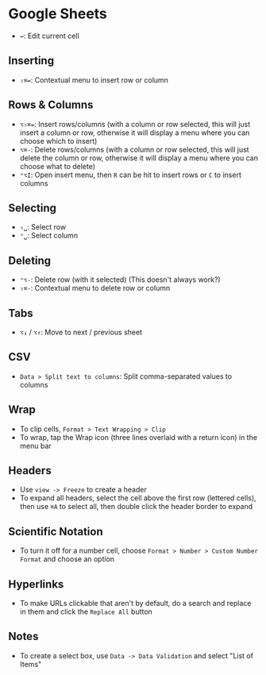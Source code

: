 # Google Sheets

- `↩`: Edit current cell

## Inserting

- `⇧⌘=`: Contextual menu to insert row or column

## Rows & Columns

- `⌥⇧⌘=`: Insert rows/columns (with a column or row selected, this will just insert a column or row, otherwise it will display a menu where you can choose which to insert)
- `⌥⌘-`: Delete rows/columns (with a column or row selected, this will just delete the column or row, otherwise it will display a menu where you can choose what to delete)
- `⌃⌥I`: Open insert menu, then `R` can be hit to insert rows or `C` to insert columns

## Selecting

- `⇧␣`: Select row
- `⌃␣`: Select column

## Deleting

- `⌃⌥-`: Delete row (with it selected) (This doesn't always work?)
- `⇧⌘-`: Contextual menu to delete row or column

## Tabs

- `⌥↓` / `⌥↑`: Move to next / previous sheet

## CSV

- `Data > Split text to columns`: Split comma-separated values to columns

## Wrap

- To clip cells, `Format > Text Wrapping > Clip`
- To wrap, tap the Wrap icon (three lines overlaid with a return icon) in the menu bar

## Headers

- Use `view -> Freeze` to create a header
- To expand all headers, select the cell above the first row (lettered cells), then use `⌘A` to select all, then double click the header border to expand

## Scientific Notation

- To turn it off for a number cell, choose `Format > Number > Custom Number Format` and choose an option

## Hyperlinks

- To make URLs clickable that aren't by default, do a search and replace in them and click the `Replace All` button

## Notes

- To create a select box, use `Data -> Data Validation` and select "List of Items"
